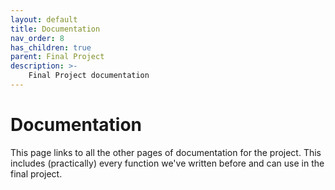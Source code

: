 ```yaml
---
layout: default
title: Documentation
nav_order: 8
has_children: true
parent: Final Project
description: >-
    Final Project documentation
---
```


# Documentation 

This page links to all the other pages of documentation for the project. This includes (practically) every function we've written before and can use in the final project.